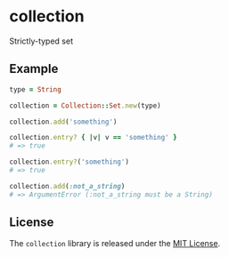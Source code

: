 # collection

Strictly-typed set

## Example

``` ruby
type = String

collection = Collection::Set.new(type)

collection.add('something')

collection.entry? { |v| v == 'something' }
# => true

collection.entry?('something')
# => true

collection.add(:not_a_string)
# => ArgumentError (:not_a_string must be a String)
```

## License

The `collection` library is released under the [MIT License](https://github.com/eventide-project/collection/blob/master/MIT-License.txt).
